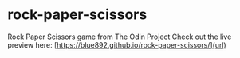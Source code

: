 # rock-paper-scissors
Rock Paper Scissors game from The Odin Project
Check out the live preview here: [https://blue892.github.io/rock-paper-scissors/](url)

